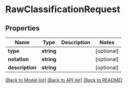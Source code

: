 # RawClassificationRequest

## Properties
Name | Type | Description | Notes
------------ | ------------- | ------------- | -------------
**type** | **string** |  | [optional] 
**notation** | **string** |  | [optional] 
**description** | **string** |  | [optional] 

[[Back to Model list]](../README.md#documentation-for-models) [[Back to API list]](../README.md#documentation-for-api-endpoints) [[Back to README]](../README.md)


